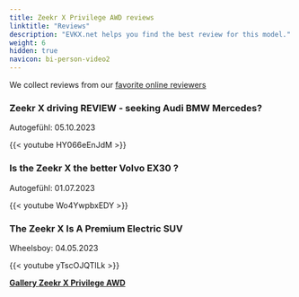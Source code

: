 ```yaml
---
title: Zeekr X Privilege AWD reviews
linktitle: "Reviews"
description: "EVKX.net helps you find the best review for this model."
weight: 6
hidden: true
navicon: bi-person-video2
---
```

We collect reviews from our [favorite online reviewers](../../../../../guides/evreviewers/)

<div class="container text-center shadow p-2 pe-4 mb-5 bg-body-tertiary rounded border">
<h3>Zeekr X driving REVIEW - seeking Audi BMW Mercedes?</h3>
<p>Autogefühl: 05.10.2023</p>

{{< youtube HY066eEnJdM >}}

</div>
<div class="container text-center shadow p-2 pe-4 mb-5 bg-body-tertiary rounded border">
<h3>Is the Zeekr X the better Volvo EX30 ?</h3>
<p>Autogefühl: 01.07.2023</p>

{{< youtube Wo4YwpbxEDY >}}

</div>
<div class="container text-center shadow p-2 pe-4 mb-5 bg-body-tertiary rounded border">
<h3>The Zeekr X Is A Premium Electric SUV</h3>
<p>Wheelsboy: 04.05.2023</p>

{{< youtube yTscOJQTlLk >}}

</div>
<div class="mt-3 mb-3">
<a href="../gallery/" class="text-decoration-none text-black">
<strong><i class="bi-arrow-left"></i>Gallery  </strong>
</a>
<a href="../" class="text-decoration-none text-black float-end">
<strong>Zeekr X Privilege AWD <i class="bi-arrow-right"></i></strong>
</a>
</div>
